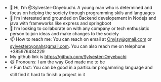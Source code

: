 - 👋 Hi, I’m @Sylvester-Onyebuchi. A young man who is determined and focus on helping the society through programming skils and languages
- 👀 I’m interested and  grounded on Backend developement in Nodejs and java with frameworks like express and springboot
- 💞️ I’m looking to collaborate on with any company or tech enthusiatic person to join ideas and make changes to the society
- 📫 How to reach me: You can reach on email at Onyisy@gmail.com or sylvesteroyonah@gmail.com. You can also reach me on telephone +385976434229
- My github link is https://github.com/Sylvester-Onyebuchi
- 😄 Pronouns: I am the way God made me to be
- ⚡ Fun fact: You can be good in a particular progamming language and still find it hard to finish a project in it

<!---
Sylvester-Onyebuchi/Sylvester-Onyebuchi is a ✨ special ✨ repository because its `README.md` (this file) appears on your GitHub profile.
You can click the Preview link to take a look at your changes.
--->
